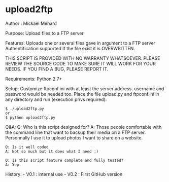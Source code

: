 upload2ftp
==========

Author : 
	Mickaël Ménard

Purpose:
	Upload files to a FTP server.

Features:
    Uploads one or several files gave in argument to a FTP server
	Authentification supported
	If the file exist it is OVERWRITTEN.

THIS SCRIPT IS PROVIDED WITH NO WARRANTY WHATSOEVER. PLEASE REVIEW THE SOURCE CODE TO MAKE SURE IT WILL WORK FOR YOUR NEEDS. IF YOU FIND A BUG, PLEASE REPORT IT.

Requirements:
    Python 2.7+

Setup:
	Customize ftpconf.ini with at least the server address. username and password would be needed too.
	Place the file upload.py and ftpconf.ini in any directory and run (execution privs required):

	$ ./upload2ftp.py
	or
	$ python upload2ftp.py

Q&A:
    Q: Who is this script designed for?
    A: Those people comfortable with the command line that want to backup their media on a FTP server. Personnally I use it to upload photos I want to share on a website.
    
    Q: Is it well coded
    A: Not so much but it does what I need :)

    Q: Is this script feature complete and fully tested?
    A: Yep.

History:
	- V0.1 : internal use
	- V0.2 : First GitHub version
